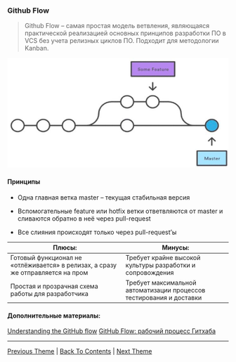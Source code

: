 ### Github Flow

> Github Flow – самая простая модель ветвления, являющаяся практической реализацией основных принципов разработки ПО в VCS без учета релизных циклов ПО. Подходит для методологии Kanban.

<img src="https://github.com/eldaroid/pictures/blob/master/other/GithubFlow.jpeg" alt="alt text" width="550" height="250">

#### Принципы

* Одна главная ветка master – текущая стабильная версия

* Вспомогательные feature или hotfix ветки ответвляются от master и сливаются обратно в неё через pull-request

* Все слияния происходят только через pull-request’ы

| Плюсы: | Минусы: |
| ------------- |------------------|
| Готовый функционал не «отлёживается» в релизах, а сразу же отправляется на пром | Требует крайне высокой культуры разработки и сопровождения |
| Простая и прозрачная схема работы для разработчика | Требует максимальной автоматизации процессов тестирования и доставки |

#### Дополнительные материалы:
[Understanding the GitHub flow](https://guides.github.com/introduction/flow/)
[GitHub Flow: рабочий процесс Гитхаба](https://habrahabr.ru/post/189046/)

---

[Previous Theme](/Git%2BTerminal/Gitflow.md) | [Back To Contents](https://github.com/eldaroid/iosBasics) |  [Next Theme](Git%2BTerminal/Gitlabflow.md)

